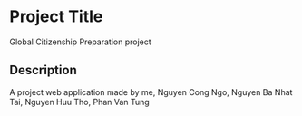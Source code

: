 # Project Title

Global Citizenship Preparation project

## Description

A project web application made by me, Nguyen Cong Ngo, Nguyen Ba Nhat Tai,  Nguyen Huu Tho, Phan Van Tung
